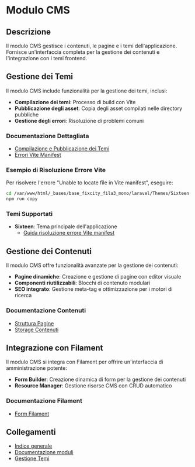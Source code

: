 # Modulo CMS

## Descrizione
Il modulo CMS gestisce i contenuti, le pagine e i temi dell'applicazione. Fornisce un'interfaccia completa per la gestione dei contenuti e l'integrazione con i temi frontend.

## Gestione dei Temi
Il modulo CMS include funzionalità per la gestione dei temi, inclusi:

- **Compilazione dei temi**: Processo di build con Vite
- **Pubblicazione degli asset**: Copia degli asset compilati nelle directory pubbliche
- **Gestione degli errori**: Risoluzione di problemi comuni

### Documentazione Dettagliata
- [Compilazione e Pubblicazione dei Temi](/Modules/Cms/docs/theme_compilation.md)
- [Errori Vite Manifest](/Modules/Cms/docs/theme_compilation.md#errore-unable-to-locate-file-in-vite-manifest)

### Esempio di Risoluzione Errore Vite
Per risolvere l'errore "Unable to locate file in Vite manifest", eseguire:

```bash
cd /var/www/html/_bases/base_fixcity_fila3_mono/laravel/Themes/Sixteen
npm run copy
```

### Temi Supportati
- **Sixteen**: Tema principale dell'applicazione
  - [Guida risoluzione errore Vite manifest](../../../Themes/Sixteen/docs/assets.md)

## Gestione dei Contenuti
Il modulo CMS offre funzionalità avanzate per la gestione dei contenuti:

- **Pagine dinamiche**: Creazione e gestione di pagine con editor visuale
- **Componenti riutilizzabili**: Blocchi di contenuto modulari
- **SEO integrato**: Gestione meta-tag e ottimizzazione per i motori di ricerca

### Documentazione Contenuti
- [Struttura Pagine](/Modules/Cms/docs/homepage-structure.md)
- [Storage Contenuti](/Modules/Cms/docs/content-storage.md)

## Integrazione con Filament
Il modulo CMS si integra con Filament per offrire un'interfaccia di amministrazione potente:

- **Form Builder**: Creazione dinamica di form per la gestione dei contenuti
- **Resource Manager**: Gestione risorse CMS con CRUD automatico

### Documentazione Filament
- [Form Filament](/Modules/Cms/docs/filament-forms.md)

## Collegamenti
- [Indice generale](/docs/index.md)
- [Documentazione moduli](/docs/modules/index.md)
- [Gestione Temi](/docs/themes.md) 
